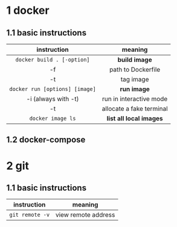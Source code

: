 # 1 docker
## 1.1 basic instructions
|instruction|meaning|
|:-:|:-:|
|```docker build . [-option]```|**build image**|
|-f|path to Dockerfile|
|-t|tag image|
|```docker run [options] [image]```|**run image**|
|-i (always with -t)|run in interactive mode|
|-t|allocate a fake terminal|
|```docker image ls```|**list all local images**|
## 1.2 docker-compose

# 2 git
## 1.1 basic instructions
|instruction|meaning|
|:----:|:----:|
|```git remote -v```|view remote address|
